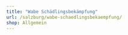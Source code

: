 ```yaml
---
title: "Wabe Schädlingsbekämpfung"
url: /salzburg/wabe-schaedlingsbekaempfung/
shop: Allgemein
---
```

